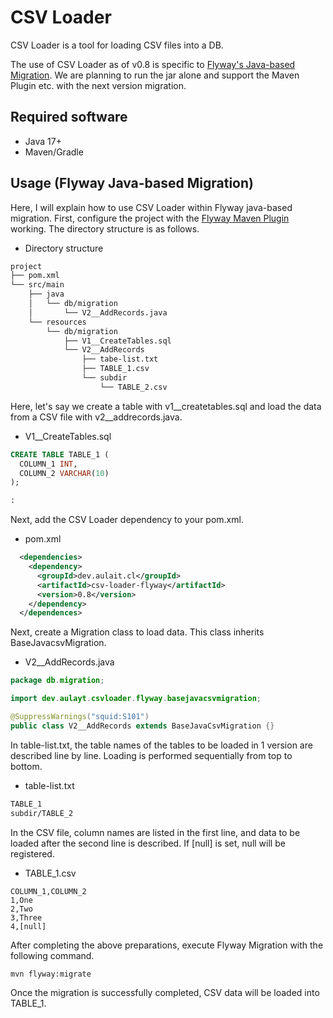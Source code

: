 # CSV Loader

CSV Loader is a tool for loading CSV files into a DB.

The use of CSV Loader as of v0.8 is specific to [Flyway's Java-based Migration](https://flywaydb.org/documentation/concepts/migrations#java-based-migrations). We are planning to run the jar alone and support the Maven Plugin etc. with the next version migration.

## Required software

- Java 17+
- Maven/Gradle

## Usage (Flyway Java-based Migration)

Here, I will explain how to use CSV Loader within Flyway java-based migration.
First, configure the project with the [Flyway Maven Plugin](https://flywaydb.org/documentation/usage/maven/) working. The directory structure is as follows.

- Directory structure

```txt
project
├── pom.xml
└── src/main
    ├── java
    │   └── db/migration
    │       └── V2__AddRecords.java
    └── resources
        └── db/migration
            ├── V1__CreateTables.sql
            └── V2__AddRecords
                ├── tabe-list.txt
                ├── TABLE_1.csv
                └── subdir
                    └── TABLE_2.csv
```

Here, let's say we create a table with v1__createtables.sql and load the data from a CSV file with v2__addrecords.java.

- V1__CreateTables.sql

```sql
CREATE TABLE TABLE_1 (
  COLUMN_1 INT,
  COLUMN_2 VARCHAR(10)
);

:
```

Next, add the CSV Loader dependency to your pom.xml.

- pom.xml

```xml
  <dependencies>
    <dependency>
      <groupId>dev.aulait.cl</groupId>
      <artifactId>csv-loader-flyway</artifactId>
      <version>0.8</version>
    </dependency>
  </dependences>
```

Next, create a Migration class to load data. This class inherits BaseJavacsvMigration.

- V2__AddRecords.java

```java
package db.migration;

import dev.aulayt.csvloader.flyway.basejavacsvmigration;

@SuppressWarnings("squid:S101")
public class V2__AddRecords extends BaseJavaCsvMigration {}
```

In table-list.txt, the table names of the tables to be loaded in 1 version are described line by line. Loading is performed sequentially from top to bottom.

- table-list.txt

```txt
TABLE_1
subdir/TABLE_2
```

In the CSV file, column names are listed in the first line, and data to be loaded after the second line is described. 
If [null] is set, null will be registered.

- TABLE_1.csv

```csv
COLUMN_1,COLUMN_2
1,One
2,Two
3,Three
4,[null]
```

After completing the above preparations, execute Flyway Migration with the following command.

```sh
mvn flyway:migrate
```

Once the migration is successfully completed, CSV data will be loaded into TABLE_1.